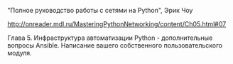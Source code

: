"Полное руководство работы с сетями на Python",
Эрик Чоу

http://onreader.mdl.ru/MasteringPythonNetworking/content/Ch05.html#07

Глава 5. Инфраструктура автоматизации Python - дополнительные вопросы Ansible.
Написание вашего собственного пользовательского модуля.
